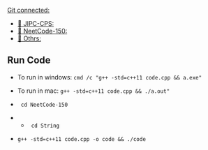 [Git connected:](https://github.com/bappasahabapi/ACM.git)


- [📁 JIPC-CPS:](https://github.com/bappasahabapi/ACM/blob/main/JIPC-CPS/)
- [📁 NeetCode-150:](https://github.com/bappasahabapi/ACM/tree/main/NeetCode-150)
- [📁 Othrs:](https://github.com/bappasahabapi/ACM/tree/main/Others/Patterns)

##    Run Code 

- To run in windows:  `cmd /c "g++ -std=c++11 code.cpp && a.exe"`
- To run in mac:  `g++ -std=c++11 code.cpp && ./a.out"`

-   ` cd NeetCode-150`
-   -   ` cd String`
-    `g++ -std=c++11 code.cpp -o code && ./code`
<!-- -    `g++ -std=c++11 code.cpp && ./a.out` -->
